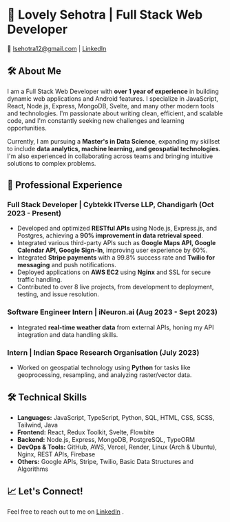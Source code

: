 # 👋 Lovely Sehotra | Full Stack Web Developer

📧 lsehotra12@gmail.com  | [LinkedIn](https://www.linkedin.com/in/lovely-sehotra-88a39a233/) 

## 🛠️ About Me
I am a Full Stack Web Developer with **over 1 year of experience** in building dynamic web applications and Android features. I specialize in JavaScript, React, Node.js, Express, MongoDB, Svelte, and many other modern tools and technologies. I'm passionate about writing clean, efficient, and scalable code, and I'm constantly seeking new challenges and learning opportunities.

Currently, I am pursuing a **Master's in Data Science**, expanding my skillset to include **data analytics, machine learning, and geospatial technologies**. I'm also experienced in collaborating across teams and bringing intuitive solutions to complex problems.

## 💼 Professional Experience

### Full Stack Developer | Cybtekk ITverse LLP, Chandigarh (Oct 2023 - Present)
- Developed and optimized **RESTful APIs** using Node.js, Express.js, and Postgres, achieving a **90% improvement in data retrieval speed**.
- Integrated various third-party APIs such as **Google Maps API, Google Calendar API, Google Sign-In**, improving user experience by 60%.
- Integrated **Stripe payments** with a 99.8% success rate and **Twilio for messaging** and push notifications.
- Deployed applications on **AWS EC2** using **Nginx** and SSL for secure traffic handling.
- Contributed to over 8 live projects, from development to deployment, testing, and issue resolution.

### Software Engineer Intern | iNeuron.ai (Aug 2023 - Sept 2023)
- Integrated **real-time weather data** from external APIs, honing my API integration and data handling skills.

### Intern | Indian Space Research Organisation (July 2023)
- Worked on geospatial technology using **Python** for tasks like geoprocessing, resampling, and analyzing raster/vector data.


## 🛠️ Technical Skills
- **Languages:** JavaScript, TypeScript, Python, SQL, HTML, CSS, SCSS, Tailwind, Java
- **Frontend:** React, Redux Toolkit, Svelte, Flowbite
- **Backend:** Node.js, Express, MongoDB, PostgreSQL, TypeORM
- **DevOps & Tools:** GitHub, AWS, Vercel, Render, Linux (Arch & Ubuntu), Nginx, REST APIs, Firebase
- **Others:** Google APIs, Stripe, Twilio, Basic Data Structures and Algorithms

## 📈 Let's Connect!
Feel free to reach out to me on [LinkedIn](https://www.linkedin.com/in/lovely-sehotra-88a39a233/) .
